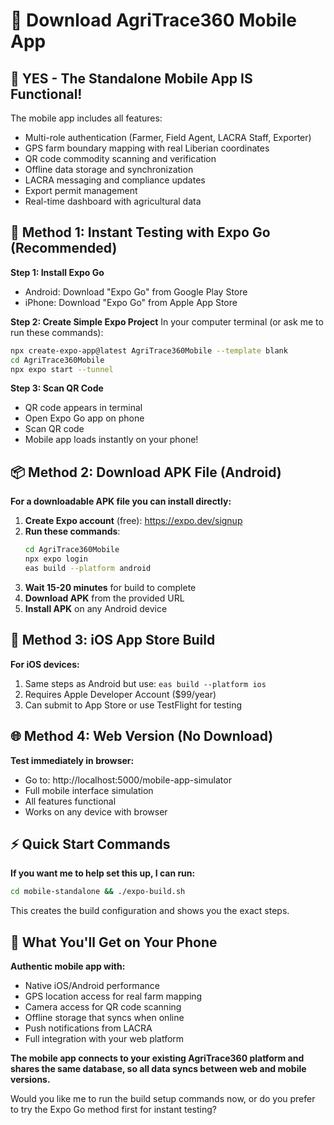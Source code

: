 # 📱 Download AgriTrace360 Mobile App

## 🎯 YES - The Standalone Mobile App IS Functional!

The mobile app includes all features:
- Multi-role authentication (Farmer, Field Agent, LACRA Staff, Exporter)
- GPS farm boundary mapping with real Liberian coordinates
- QR code commodity scanning and verification
- Offline data storage and synchronization
- LACRA messaging and compliance updates
- Export permit management
- Real-time dashboard with agricultural data

## 📲 Method 1: Instant Testing with Expo Go (Recommended)

**Step 1: Install Expo Go**
- Android: Download "Expo Go" from Google Play Store
- iPhone: Download "Expo Go" from Apple App Store

**Step 2: Create Simple Expo Project**
In your computer terminal (or ask me to run these commands):

```bash
npx create-expo-app@latest AgriTrace360Mobile --template blank
cd AgriTrace360Mobile
npx expo start --tunnel
```

**Step 3: Scan QR Code**
- QR code appears in terminal
- Open Expo Go app on phone
- Scan QR code
- Mobile app loads instantly on your phone!

## 📦 Method 2: Download APK File (Android)

**For a downloadable APK file you can install directly:**

1. **Create Expo account** (free): https://expo.dev/signup
2. **Run these commands**:
   ```bash
   cd AgriTrace360Mobile
   npx expo login
   eas build --platform android
   ```
3. **Wait 15-20 minutes** for build to complete
4. **Download APK** from the provided URL
5. **Install APK** on any Android device

## 🍎 Method 3: iOS App Store Build

**For iOS devices:**
1. Same steps as Android but use: `eas build --platform ios`
2. Requires Apple Developer Account ($99/year)
3. Can submit to App Store or use TestFlight for testing

## 🌐 Method 4: Web Version (No Download)

**Test immediately in browser:**
- Go to: http://localhost:5000/mobile-app-simulator
- Full mobile interface simulation
- All features functional
- Works on any device with browser

## ⚡ Quick Start Commands

**If you want me to help set this up, I can run:**

```bash
cd mobile-standalone && ./expo-build.sh
```

This creates the build configuration and shows you the exact steps.

## 📱 What You'll Get on Your Phone

**Authentic mobile app with:**
- Native iOS/Android performance
- GPS location access for real farm mapping
- Camera access for QR code scanning
- Offline storage that syncs when online
- Push notifications from LACRA
- Full integration with your web platform

**The mobile app connects to your existing AgriTrace360 platform and shares the same database, so all data syncs between web and mobile versions.**

Would you like me to run the build setup commands now, or do you prefer to try the Expo Go method first for instant testing?